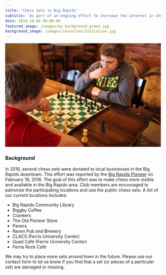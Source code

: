 ```yaml
---
title: 'Chess Sets in Big Rapids'
subtitle: 'As part of an ongoing effort to increase the interest in chess in Big Rapids, free chess sets have been placed in several local businesses for people to use.'
date: 2019-10-04 00:00:00
featured_image: /images/my_background_green.jpg
background_image: /images/resources/initiative.jpg
---
```


![](/images/resources/initiative.jpg)

### Background

In 2016, several chess sets were donated to local businesses in the Big Rapids downtown. This effort was reported by the [Big Rapids Pioneer](https://www.bigrapidsnews.com/local-news/article/Initiative-distributes-chess-sets-across-Big-14137386.php) on February 19, 2016. The goal of this effort was to make chess more visible and available in the Big Rapids area. Club members are encouraged to patronize the participating locations and use the public chess sets. A list of our current locations includes:

* Big Rapids Community Library	
* Biggby Coffee
* Crankers  
* The Old Pioneer Store  
* Panera  
* Raven Pub and Brewery
* CLACS (Ferris University Center)	
* Quad Café	(Ferris University Center)
* Ferris Rock Café

We may try to place more sets around town in the future. Please use our contact form to let us know if you find that a set (or pieces of a particular set) are damaged or missing.

